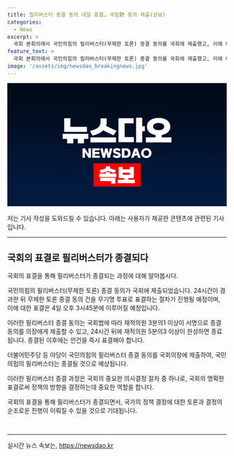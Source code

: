 ```yaml
---
title: 필리버스터 종결 동의 내일 표결… 국힘野 동의 제출(상보)
categories:
  - News
excerpt: >
  국회 본회의에서 국민의힘의 필리버스터(무제한 토론) 종결 동의를 국회에 제출했고, 이에 야당이 반발하여 국회법에 따라 24시간 뒤 표결이 예정되어 있다. 민주당이 대다수를 차지하고 있어 종결 동의가 될 전망이다. 무제한 토론을 종결하면 안건을 즉시 표결해야 하며, 이에 대한 표결은 다음날에 진행될 예정이다.
feature_text: >
  국회 본회의에서 국민의힘의 필리버스터(무제한 토론) 종결 동의를 국회에 제출했고, 이에 야당이 반발하여 국회법에 따라 24시간 뒤 표결이 예정되어 있다. 민주당이 대다수를 차지하고 있어 종결 동의가 될 전망이다. 무제한 토론을 종결하면 안건을 즉시 표결해야 하며, 이에 대한 표결은 다음날에 진행될 예정이다.
image: '/assets/img/newsdao_breakingnews.jpg'
---
```


<p><img src="/assets/img/newsdao_breakingnews.jpg" alt="ontimetimes 속보" /></p>

<p>저는 기사 작성을 도와드릴 수 있습니다. 아래는 사용자가 제공한 콘텐츠에 관련된 기사입니다. </p>

<hr />

<h2 data-ke-size="size26">국회의 표결로 필리버스터가 종결되다</h2>

<p>국회의 표결을 통해 필리버스터가 종결되는 과정에 대해 알아봅시다.</p>

<p>국민의힘의 필리버스터(무제한 토론) 종결 동의가 국회에 제출되었습니다. 24시간이 경과한 뒤 무제한 토론 종결 동의 건을 무기명 투표로 표결하는 절차가 진행될 예정이며, 이에 대한 표결은 4일 오후 3시45분에 이루어질 예정입니다.</p>

<p>이러한 필리버스터 종결 동의는 국회법에 따라 재적의원 3분의1 이상이 서명으로 종결 동의를 의장에게 제출할 수 있고, 24시간 뒤에 재적의원 5분의3 이상이 찬성하면 종료됩니다. 종결된 이후에는 안건을 즉시 표결해야 합니다.</p>

<p>더불어민주당 등 야당이 국민의힘의 필리버스터 종결 동의를 국회의장에 제출하여, 국민의힘의 필리버스터는 종결될 것으로 예상됩니다. </p>

<p>이러한 필리버스터 종결 과정은 국회의 중요한 의사결정 절차 중 하나로, 국회의 명확한 표결로써 정책의 방향을 결정하는데 중요한 역할을 합니다.</p>

<p>국회의 표결을 통해 필리버스터가 종결되면서, 국가의 정책 결정에 대한 토론과 결정의 순조로운 진행이 이뤄질 수 있을 것으로 기대됩니다. </p>

<p data-ke-size="size16">&nbsp;</p>

<hr />
실시간 뉴스 속보는, <a href="https://newsdao.kr" rel="dofollow">https://newsdao.kr</a>


